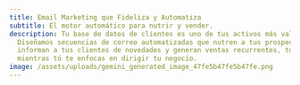 ```yaml
---
title: Email Marketing que Fideliza y Automatiza
subtitle: El motor automático para nutrir y vender.
description: Tu base de datos de clientes es uno de tus activos más valiosos.
  Diseñamos secuencias de correo automatizadas que nutren a tus prospectos,
  informan a tus clientes de novedades y generan ventas recurrentes, todo
  mientras tú te enfocas en dirigir tu negocio.
image: /assets/uploads/gemini_generated_image_47fe5b47fe5b47fe.png
---
```

